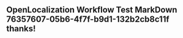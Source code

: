 <properties
ms.topic="hero-topic"
ms.test1="hero-topic"
ms.test2="test"/>

## OpenLocalization Workflow Test MarkDown 76357607-05b6-4f7f-b9d1-132b2cb8c11f thanks!
